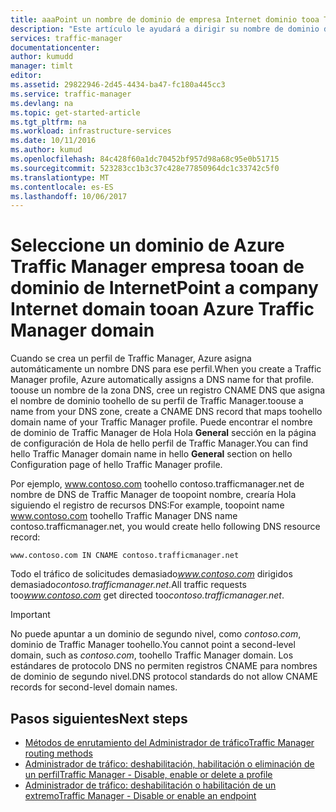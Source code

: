 ```yaml
---
title: aaaPoint un nombre de dominio de empresa Internet dominio tooa Traffic Manager | Documentos de Microsoft
description: "Este artículo le ayudará a dirigir su nombre de dominio de empresa dominio nombre tooa Traffic Manager."
services: traffic-manager
documentationcenter: 
author: kumudd
manager: timlt
editor: 
ms.assetid: 29822946-2d45-4434-ba47-fc180a445cc3
ms.service: traffic-manager
ms.devlang: na
ms.topic: get-started-article
ms.tgt_pltfrm: na
ms.workload: infrastructure-services
ms.date: 10/11/2016
ms.author: kumud
ms.openlocfilehash: 84c428f60a1dc70452bf957d98a68c95e0b51715
ms.sourcegitcommit: 523283cc1b3c37c428e77850964dc1c33742c5f0
ms.translationtype: MT
ms.contentlocale: es-ES
ms.lasthandoff: 10/06/2017
---
```

# <a name="point-a-company-internet-domain-tooan-azure-traffic-manager-domain"></a><span data-ttu-id="ed717-103">Seleccione un dominio de Azure Traffic Manager empresa tooan de dominio de Internet</span><span class="sxs-lookup"><span data-stu-id="ed717-103">Point a company Internet domain tooan Azure Traffic Manager domain</span></span>

<span data-ttu-id="ed717-104">Cuando se crea un perfil de Traffic Manager, Azure asigna automáticamente un nombre DNS para ese perfil.</span><span class="sxs-lookup"><span data-stu-id="ed717-104">When you create a Traffic Manager profile, Azure automatically assigns a DNS name for that profile.</span></span> <span data-ttu-id="ed717-105">toouse un nombre de la zona DNS, cree un registro CNAME DNS que asigna el nombre de dominio toohello de su perfil de Traffic Manager.</span><span class="sxs-lookup"><span data-stu-id="ed717-105">toouse a name from your DNS zone, create a CNAME DNS record that maps toohello domain name of your Traffic Manager profile.</span></span> <span data-ttu-id="ed717-106">Puede encontrar el nombre de dominio de Traffic Manager de Hola Hola **General** sección en la página de configuración de Hola de hello perfil de Traffic Manager.</span><span class="sxs-lookup"><span data-stu-id="ed717-106">You can find hello Traffic Manager domain name in hello **General** section on hello Configuration page of hello Traffic Manager profile.</span></span>

<span data-ttu-id="ed717-107">Por ejemplo, www.contoso.com toohello contoso.trafficmanager.net de nombre de DNS de Traffic Manager de toopoint nombre, crearía Hola siguiendo el registro de recursos DNS:</span><span class="sxs-lookup"><span data-stu-id="ed717-107">For example, toopoint name www.contoso.com toohello Traffic Manager DNS name contoso.trafficmanager.net, you would create hello following DNS resource record:</span></span>

    www.contoso.com IN CNAME contoso.trafficmanager.net

<span data-ttu-id="ed717-108">Todo el tráfico de solicitudes demasiado*www.contoso.com* dirigidos demasiado*contoso.trafficmanager.net*.</span><span class="sxs-lookup"><span data-stu-id="ed717-108">All traffic requests too*www.contoso.com* get directed too*contoso.trafficmanager.net*.</span></span>

> [!IMPORTANT]
> <span data-ttu-id="ed717-109">No puede apuntar a un dominio de segundo nivel, como *contoso.com*, dominio de Traffic Manager toohello.</span><span class="sxs-lookup"><span data-stu-id="ed717-109">You cannot point a second-level domain, such as *contoso.com*, toohello Traffic Manager domain.</span></span> <span data-ttu-id="ed717-110">Los estándares de protocolo DNS no permiten registros CNAME para nombres de dominio de segundo nivel.</span><span class="sxs-lookup"><span data-stu-id="ed717-110">DNS protocol standards do not allow CNAME records for second-level domain names.</span></span>

## <a name="next-steps"></a><span data-ttu-id="ed717-111">Pasos siguientes</span><span class="sxs-lookup"><span data-stu-id="ed717-111">Next steps</span></span>

* [<span data-ttu-id="ed717-112">Métodos de enrutamiento del Administrador de tráfico</span><span class="sxs-lookup"><span data-stu-id="ed717-112">Traffic Manager routing methods</span></span>](traffic-manager-routing-methods.md)
* [<span data-ttu-id="ed717-113">Administrador de tráfico: deshabilitación, habilitación o eliminación de un perfil</span><span class="sxs-lookup"><span data-stu-id="ed717-113">Traffic Manager - Disable, enable or delete a profile</span></span>](disable-enable-or-delete-a-profile.md)
* [<span data-ttu-id="ed717-114">Administrador de tráfico: deshabilitación o habilitación de un extremo</span><span class="sxs-lookup"><span data-stu-id="ed717-114">Traffic Manager - Disable or enable an endpoint</span></span>](disable-or-enable-an-endpoint.md)
